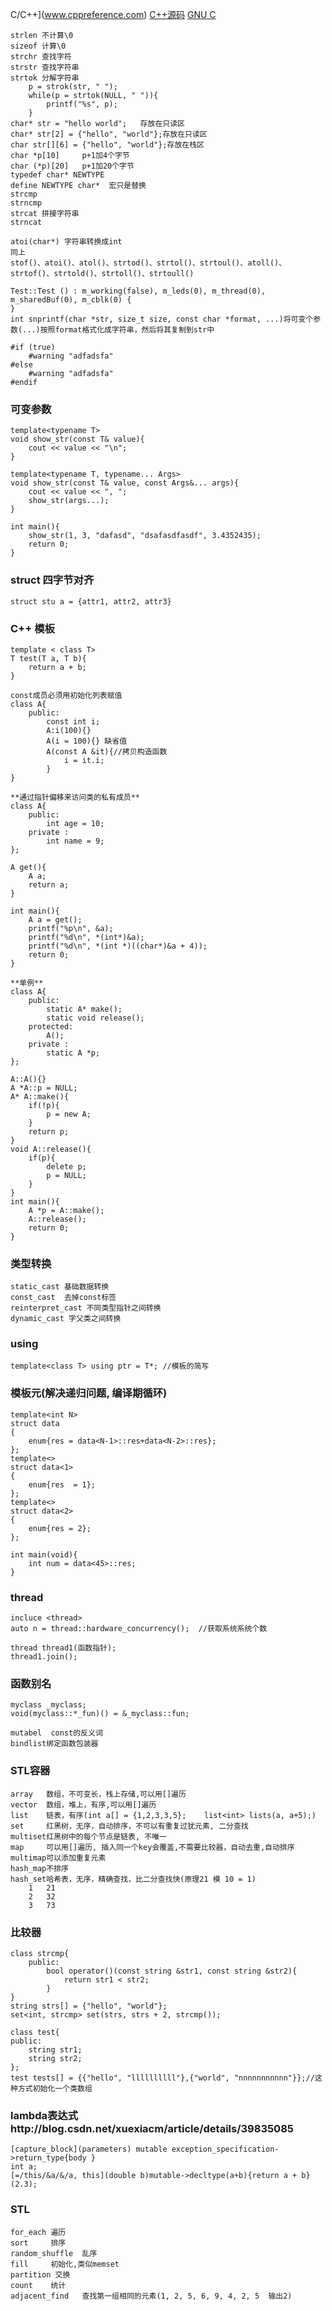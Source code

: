 C/C++](www.cppreference.com)
[C++源码](http://www.cplusplus.com/reference/)
[GNU C](http://www.gnu.org/software/libc/manual/)

    strlen 不计算\0
    sizeof 计算\0
    strchr 查找字符
    strstr 查找字符串
    strtok 分解字符串
        p = strok(str, " ");
        while(p = strtok(NULL, " ")){
            printf("%s", p);
        }
    char* str = "hello world";   存放在只读区
    char* str[2] = {"hello", "world"};存放在只读区
    char str[][6] = {"hello", "world"};存放在栈区
    char *p[10]     p+1加4个字节
    char (*p)[20]   p+1加20个字节
    typedef char* NEWTYPE  
    define NEWTYPE char*  宏只是替换
    strcmp
    strncmp
    strcat 拼接字符串
    strncat

	atoi(char*) 字符串转换成int
	同上
	stof()、atoi()、atol()、strtod()、strtol()、strtoul()、atoll()、strtof()、strtold()、strtoll()、strtoull()
	
	Test::Test () : m_working(false), m_leds(0), m_thread(0), m_sharedBuf(0), m_cblk(0) {
	}
    int snprintf(char *str, size_t size, const char *format, ...)将可变个参数(...)按照format格式化成字符串，然后将其复制到str中

	#if (true)
		#warning "adfadsfa"
	#else
		#warning "adfadsfa"
	#endif

### 可变参数
    template<typename T>
    void show_str(const T& value){
        cout << value << "\n";
    }

    template<typename T, typename... Args>
    void show_str(const T& value, const Args&... args){
        cout << value << ", ";
        show_str(args...);
    }

    int main(){
        show_str(1, 3, "dafasd", "dsafasdfasdf", 3.4352435);
        return 0;
    }

### struct  **四字节对齐**

    struct stu a = {attr1, attr2, attr3}

### C++ 模板

    template < class T>
    T test(T a, T b){
        return a + b;
    }

    const成员必须用初始化列表赋值
    class A{
        public:
            const int i;
            A:i(100){}
            A(i = 100){} 缺省值
            A(const A &it){//拷贝构造函数
                i = it.i;
            }
    }
    
    **通过指针偏移来访问类的私有成员**
    class A{
        public:
            int age = 10;
        private :
            int name = 9;
    };
    
    A get(){
        A a;
        return a;
    }
    
    int main(){
        A a = get();
        printf("%p\n", &a);
        printf("%d\n", *(int*)&a);
        printf("%d\n", *(int *)((char*)&a + 4));
        return 0;
    }

    **单例**
    class A{
        public:
            static A* make();
            static void release();
        protected:
            A();
        private :
            static A *p;
    };
    
    A::A(){}
    A *A::p = NULL;
    A* A::make(){
        if(!p){
            p = new A;
        }
        return p;
    }
    void A::release(){
        if(p){
            delete p;
            p = NULL;
        }
    }
    int main(){
        A *p = A::make();
        A::release();
        return 0;
    }

### 类型转换

    static_cast 基础数据转换
    const_cast  去掉const标签
    reinterpret_cast 不同类型指针之间转换
    dynamic_cast 字父类之间转换

### using

    template<class T> using ptr = T*; //模板的简写

### 模板元(解决递归问题, 编译期循环)
    template<int N>
    struct data
    {
        enum{res = data<N-1>::res+data<N-2>::res};
    };
    template<>
    struct data<1>
    {
        enum{res  = 1};
    };
    template<>
    struct data<2>
    {
        enum{res = 2};
    };

    int main(void){
        int num = data<45>::res;
    }

### thread

    incluce <thread>
    auto n = thread::hardware_concurrency();  //获取系统系统个数

    thread thread1(函数指针);
    thread1.join();

### 函数别名

    myclass _myclass;
    void(myclass::*_fun)() = &_myclass::fun;

    mutabel  const的反义词
    bindlist绑定函数包装器

### STL容器
    array   数组，不可变长，栈上存储,可以用[]遍历
    vector  数组，堆上，有序,可以用[]遍历
    list    链表，有序(int a[] = {1,2,3,3,5};    list<int> lists(a, a+5);)
    set     红黑树，无序，自动排序，不可以有重复过犹元素, 二分查找
    multiset红黑树中的每个节点是链表, 不唯一
    map     可以用[]遍历, 插入同一个key会覆盖,不需要比较器，自动去重,自动排序
    multimap可以添加重复元素
    hash_map不排序
    hash_set哈希表，无序，精确查找，比二分查找快(原理21 模 10 = 1)
        1   21
        2   32
        3   73


### 比较器
    class strcmp{
        public:
            bool operator()(const string &str1, const string &str2){
                return str1 < str2; 
            }
    }
    string strs[] = {"hello", "world"};
    set<int, strcmp> set(strs, strs + 2, strcmp());

    class test{
    public:
        string str1;
        string str2;
    };
    test tests[] = {{"hello", "llllllllll"},{"world", "nnnnnnnnnnn"}};//这种方式初始化一个类数组

### lambda表达式http://blog.csdn.net/xuexiacm/article/details/39835085
    [capture_block](parameters) mutable exception_specification->return_type{body }
    int a;
    [=/this/&a/&/a, this](double b)mutable->decltype(a+b){return a + b}(2.3);

### STL <algorithm> 
    for_each 遍历
    sort     排序
    random_shuffle  乱序
    fill     初始化,类似memset
    partition 交换
    count    统计
    adjacent_find   查找第一组相同的元素(1, 2, 5, 6, 9, 4, 2, 5  输出2)
